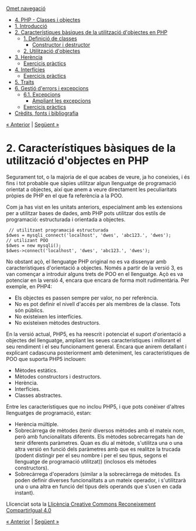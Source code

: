 <div id="content">

[Omet navegació](#main)

<div id="emptyHeader" class="section">

</div>

  - [4. PHP - Classes i objectes](index.html)
  - [1. Introducció](1_introducci.html)
  - <span id="active">[2. Característiques bàsiques de la utilització
    d'objectes en
    PHP](2_caracterstiques_bsiques_de_la_utilitzaci_dobjectes_en_php.html)</span>
      - [1. Definició de classes](1_definici_de_classes.html)
          - [Constructor i destructor](constructor_i_destructor.html)
      - [2. Utilització d'objectes](2_utilitzaci_dobjectes.html)
  - [3. Herència](3_herncia.html)
      - [Exercicis pràctics](exercicis_prctics.html)
  - [4. Interfícies](4_interfcies.html)
      - [Exercicis pràctics](exercicis_prctics0.html)
  - [5. Traits](5_traits.html)
  - [6. Gestió d'errors i excepcions](6_gesti_derrors_i_excepcions.html)
      - [6.1. Excepcions](61_excepcions.html)
          - [Ampliant les excepcions](ampliant_les_excepcions.html)
      - [Exercicis pràctics](exercicis_prctics1.html)
  - [Crèdits, fonts i bibliografia](crdits_fonts_i_bibliografia.html)

<div id="topPagination">

[<span><span>« </span>Anterior</span>](1_introducci.html)
<span class="sep">| </span>[<span>Següent<span>
»</span></span>](1_definici_de_classes.html)

</div>

<div id="main-wrapper">

<div id="main" class="section">

# 2\. Característiques bàsiques de la utilització d'objectes en PHP

<div class="iDevice emphasis0">

<div id="ta2_85" class="block iDevice_content">

Segurament tot, o la majoria de el que acabes de veure, ja ho coneixies,
i és fins i tot probable que sàpies utilitzar algun llenguatge de
programació orientat a objectes, així que anem a veure directament les
peculiaritats pròpies de PHP en el que fa referència a la POO.

Com ja has vist en les unitats anteriors, especialment amb les
extensions per a utilitzar bases de dades, amb PHP pots utilitzar dos
estils de programació: estructurada i orientada a objectes.

<div class="highlighted-code language-php">

<div>

``` 
 // utilitzant programació estructurada
$dwes = mysqli_connect('localhost', 'dwes', 'abc123.', 'dwes');
// utilizant POO
$dwes = new mysqli();
$dwes->connect('localhost', 'dwes', 'abc123.', 'dwes');
```

</div>

</div>

No obstant açò, el llenguatge PHP original no es va dissenyar amb
característiques d'orientació a objectes. Només a partir de la versió 3,
es van començar a introduir alguns trets de POO en el llenguatge. Açò es
va potenciar en la versió 4, encara que encara de forma molt
rudimentària. Per exemple, en PHP4:

  - Els objectes es passen sempre per valor, no per referència.
  - No es pot definir el nivell d'accés per als membres de la classe.
    Tots són públics.
  - No existeixen les interfícies.
  - No existeixen mètodes destructors.

En la versió actual, PHP5, es ha reescrit i potenciat el suport
d'orientació a objectes del llenguatge, ampliant les seues
característiques i millorant el seu rendiment i el seu funcionament
general. Encara que anirem detallant i explicant cadascuna posteriorment
amb deteniment, les característiques de POO que suporta PHP5 inclouen:

  - Mètodes estàtics.
  - Mètodes constructors i destructors.
  - Herència.
  - Interfícies.
  - Classes abstractes.

Entre les característiques que no inclou PHP5, i que pots conèixer
d'altres llenguatges de programació, estan:

  - Herència múltiple.
  - Sobrecàrrega de mètodes (tenir diversos mètodes amb el mateix nom,
    però amb funcionalitats diferents. Els mètodes sobrecarregats han de
    tenir diferents paràmetres. Quan es diu al mètode, s'utilitza una o
    una altra versió en funció dels paràmetres amb que es realitze la
    trucada (podent distingir per el seu nombre i per el seu tipus,
    segons el llenguatge de programació utilitzat)) (inclosos els
    mètodes constructors).
  - Sobrecàrrega d'operadors (similar a la sobrecàrrega de mètodes. Es
    poden definir diverses funcionalitats a un mateix operador, i
    s'utilitzarà una o una altra en funció del tipus dels operands que
    s'usen en cada instant).

</div>

</div>

<div id="packageLicense" class="cc cc-by-sa">

<span>Llicenciat sota la </span> [Llicència Creative Commons
Reconeixement
CompartirIgual 4.0](http://creativecommons.org/licenses/by-sa/4.0/)

</div>

</div>

</div>

<div id="bottomPagination">

[<span><span>« </span>Anterior</span>](1_introducci.html)
<span class="sep">| </span>[<span>Següent<span>
»</span></span>](1_definici_de_classes.html)

</div>

</div>
